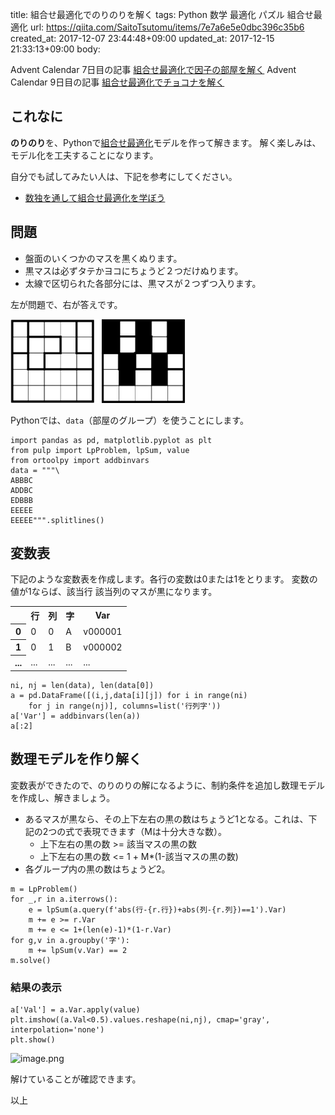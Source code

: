 title: 組合せ最適化でのりのりを解く
tags: Python 数学 最適化 パズル 組合せ最適化
url: https://qiita.com/SaitoTsutomu/items/7e7a6e5e0dbc396c35b6
created_at: 2017-12-07 23:44:48+09:00
updated_at: 2017-12-15 21:33:13+09:00
body:

Advent Calendar 7日目の記事 [組合せ最適化で因子の部屋を解く](https://qiita.com/SaitoTsutomu/items/bf825e14c686e2393c1e)
Advent Calendar 9日目の記事 [組合せ最適化でチョコナを解く](https://qiita.com/SaitoTsutomu/items/6185510f01a615ba9ca5)

## これなに

**のりのり**を、Pythonで[組合せ最適化](https://qiita.com/SaitoTsutomu/items/bfbf4c185ed7004b5721)モデルを作って解きます。
解く楽しみは、モデル化を工夫することになります。

[^1]: カックロは[株式会社二コリ](http://nikoli.co.jp/)の[登録商標](http://www.nikoli.co.jp/ja/copyright/)です。

自分でも試してみたい人は、下記を参考にしてください。

- [数独を通して組合せ最適化を学ぼう](https://qiita.com/SaitoTsutomu/items/bd09190d8a02432b3f16)

## 問題

- 盤面のいくつかのマスを黒くぬります。
- 黒マスは必ずタテかヨコにちょうど２つだけぬります。
- 太線で区切られた各部分には、黒マスが２つずつ入ります。

左が問題で、右が答えです。

![](https://raw.githubusercontent.com/SaitoTsutomu/opt4puzzle/master/pic/norinori.png)

Pythonでは、`data`（部屋のグループ）を使うことにします。

```py3:python
import pandas as pd, matplotlib.pyplot as plt
from pulp import LpProblem, lpSum, value
from ortoolpy import addbinvars
data = """\
ABBBC
ADDBC
EDBBB
EEEEE
EEEEE""".splitlines()
```

## 変数表

下記のような変数表を作成します。各行の変数は0または1をとります。
変数の値が1ならば、該当行 該当列のマスが黒になります。

<table><tr><th></th><th>行</th><th>列</th><th>字</th><th>Var</th></tr>
<tr><th>0</th><td>0</td><td>0</td><td>A</td><td>v000001</td></tr>
<tr><th>1</th><td>0</td><td>1</td><td>B</td><td>v000002</td></tr>
<tr><th>...</th><td>...</td><td>...</td><td>...</td><td>...</td></tr>
</table>

```py3:python
ni, nj = len(data), len(data[0])
a = pd.DataFrame([(i,j,data[i][j]) for i in range(ni)
    for j in range(nj)], columns=list('行列字'))
a['Var'] = addbinvars(len(a))
a[:2]
```


## 数理モデルを作り解く

変数表ができたので、のりのりの解になるように、制約条件を追加し数理モデルを作成し、解きましょう。

- あるマスが黒なら、その上下左右の黒の数はちょうど1となる。これは、下記の2つの式で表現できます（Mは十分大きな数）。
    - 上下左右の黒の数 >= 該当マスの黒の数
    - 上下左右の黒の数 <= 1 + M*(1-該当マスの黒の数)
- 各グループ内の黒の数はちょうど2。

```py3:python
m = LpProblem()
for _,r in a.iterrows():
    e = lpSum(a.query(f'abs(行-{r.行})+abs(列-{r.列})==1').Var)
    m += e >= r.Var
    m += e <= 1+(len(e)-1)*(1-r.Var)
for g,v in a.groupby('字'):
    m += lpSum(v.Var) == 2
m.solve()
```

### 結果の表示

```py3:python
a['Val'] = a.Var.apply(value)
plt.imshow((a.Val<0.5).values.reshape(ni,nj), cmap='gray', interpolation='none')
plt.show()
```

![image.png](https://qiita-image-store.s3.amazonaws.com/0/13955/12e8cb13-7202-a499-36dd-8c0811662b4a.png)

解けていることが確認できます。

以上

